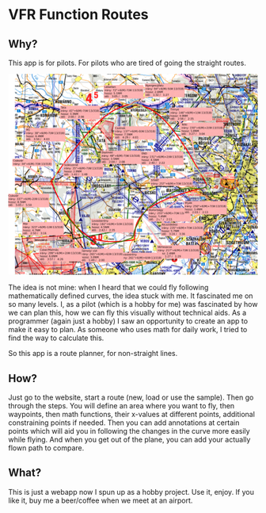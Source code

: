 # VFR Function Routes

## Why?

This app is for pilots. For pilots who are tired of going the straight routes.

![demonstration](ngapp/src/assets/screenshot.png)

The idea is not mine: when I heard that we could fly following mathematically defined curves, the idea stuck with me. It fascinated me
on so many levels. I, as a pilot (which is a hobby for me) was fascinated by how we can plan this, how we can fly this visually without technical aids. As a programmer (again just a hobby) I saw an opportunity to create an app to make it easy to plan. As someone who uses math for daily work, I tried to find the way to calculate this.

So this app is a route planner, for non-straight lines.

## How?

Just go to the website, start a route (new, load or use the sample). Then go through the steps. You will define an area where you want to fly, then waypoints, then math functions, their x-values at different points, additional constraining points if needed. Then you can add annotations at certain points which will aid you in following the changes in the curve more easily while flying. And when you get out of the plane, you can add your actually flown path to compare.

## What?

This is just a webapp now I spun up as a hobby project. Use it, enjoy. If you like it, buy me a beer/coffee when we meet at an airport.